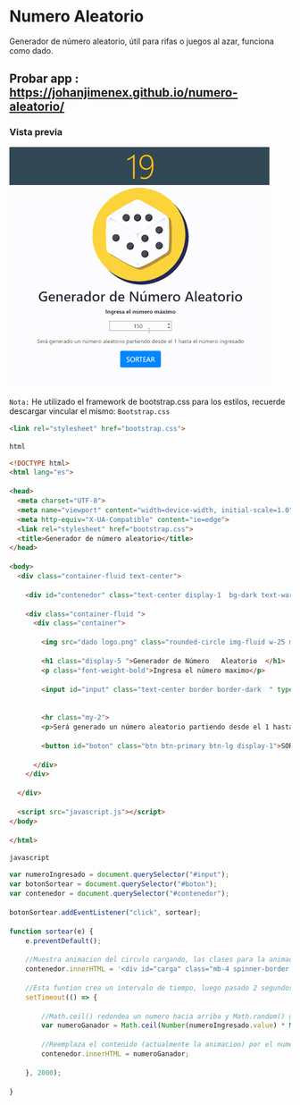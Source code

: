 # Numero Aleatorio

Generador de número aleatorio, útil para rifas o juegos al azar, funciona como dado.
## Probar app :  https://johanjimenex.github.io/numero-aleatorio/

### Vista previa

![](captura.gif)



`Nota:`
He utilizado el framework de bootstrap.css para los estilos, recuerde descargar vincular el mismo:
`Bootstrap.css`
```html
<link rel="stylesheet" href="bootstrap.css">
```

`html`
``` html
<!DOCTYPE html>
<html lang="es">

<head>
  <meta charset="UTF-8">
  <meta name="viewport" content="width=device-width, initial-scale=1.0">
  <meta http-equiv="X-UA-Compatible" content="ie=edge">
  <link rel="stylesheet" href="bootstrap.css">
  <title>Generador de número aleatorio</title>
</head>

<body>
  <div class="container-fluid text-center">

    <div id="contenedor" class="text-center display-1  bg-dark text-warning "></div>

    <div class="container-fluid ">
      <div class="container">

        <img src="dado logo.png" class="rounded-circle img-fluid w-25 m-2">

        <h1 class="display-5 ">Generador de Número   Aleatorio  </h1>
        <p class="font-weight-bold">Ingresa el número maximo</p>

        <input id="input" class="text-center border border-dark  " type="number" placeholder="Ejemplo: 146" required>


        <hr class="my-2">
        <p>Será generado un número aleatorio partiendo desde el 1 hasta el numero ingresado</p>

        <button id="boton" class="btn btn-primary btn-lg display-1">SORTEAR</button>

      </div>
    </div>

  </div>

  <script src="javascript.js"></script>
</body>

</html>
```

`javascript`
``` javascript
var numeroIngresado = document.querySelector("#input");
var botonSortear = document.querySelector("#boton");
var contenedor = document.querySelector("#contenedor");

botonSortear.addEventListener("click", sortear);

function sortear(e) {
    e.preventDefault();

    //Muestra animacion del circulo cargando, las clases para la animacion de css son agregadas con bootstrap.css
    contenedor.innerHTML = '<div id="carga" class="mb-4 spinner-border text-warning display-1 " role="status"></div>';

    //Esta funtion crea un intervalo de tiempo, luego pasado 2 segundos ejecuta una accion
    setTimeout(() => {

        //Math.ceil() redondea un numero hacia arriba y Math.random() genera un numero aleatorio desde el 0 hasta el 1 ej: 0.54
        var numeroGanador = Math.ceil(Number(numeroIngresado.value) * Math.random());

        //Reemplaza el contenido (actualmente la animacion) por el numero generado aleatoriamente
        contenedor.innerHTML = numeroGanador;

    }, 2000);

}
```